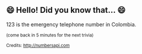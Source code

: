 ## 😄 Hello! Did you know that... 😄
123 is the emergency telephone number in Colombia.

<sup>(come back in 5 minutes for the next trivia)</sup>


<sup>Credits: http://numbersapi.com</sup>
